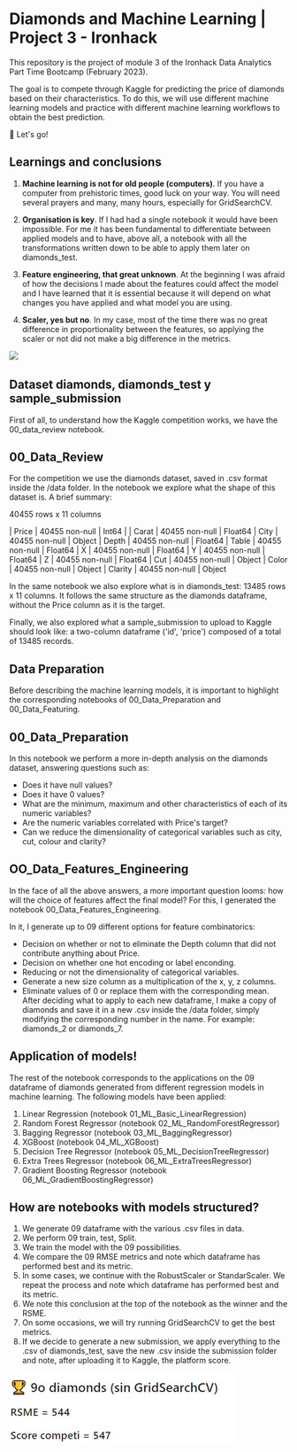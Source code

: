 
# Diamonds and Machine Learning | Project 3 - Ironhack

This repository is the project of module 3 of the Ironhack Data Analytics Part Time Bootcamp (February 2023).

The goal is to compete through Kaggle for predicting the price of diamonds based on their characteristics. To do this, we will use different machine learning models and practice with different machine learning workflows to obtain the best prediction. 

🚀 Let's go!

## Learnings and conclusions

1. **Machine learning is not for old people (computers)**. If you have a computer from prehistoric times, good luck on your way. You will need several prayers and many, many hours, especially for GridSearchCV. 

2.	**Organisation is key**. If I had had a single notebook it would have been impossible. For me it has been fundamental to differentiate between applied models and to have, above all, a notebook with all the transformations written down to be able to apply them later on diamonds_test. 

3.	**Feature engineering, that great unknown**. At the beginning I was afraid of how the decisions I made about the features could affect the model and I have learned that it is essential because it will depend on what changes you have applied and what model you are using. 

4.	**Scaler, yes but no**. In my case, most of the time there was no great difference in proportionality between the features, so applying the scaler or not did not make a big difference in the metrics.

![](https://github.com/TeresaCardenosa/ihdatamadpt0923projectm3/blob/main/giphy.gif)

## Dataset diamonds, diamonds_test y sample_submission 

First of all, to understand how the Kaggle competition works, we have the 00_data_review notebook. 

## 00_Data_Review

For the competition we use the diamonds dataset, saved in .csv format inside the /data folder. In the notebook we explore what the shape of this dataset is. A brief summary:

40455 rows x 11 columns
 
| Price	| 40455 non-null |	Int64 |
| Carat	| 40455 non-null |	Float64
| City	| 40455 non-null |	Object
| Depth	| 40455 non-null |	Float64
| Table	| 40455 non-null |	Float64
| X	    | 40455 non-null |	Float64
| Y	    | 40455 non-null |	Float64
| Z	    | 40455 non-null |	Float64
| Cut	| 40455 non-null |	Object
| Color	| 40455 non-null |	Object
| Clarity | 40455 non-null | Object

In the same notebook we also explore what is in diamonds_test: 13485 rows x 11 columns. It follows the same structure as the diamonds dataframe, without the Price column as it is the target. 

Finally, we also explored what a sample_submission to upload to Kaggle should look like: a two-column dataframe ('id', 'price') composed of a total of 13485 records.
## Data Preparation

Before describing the machine learning models, it is important to highlight the corresponding notebooks of 00_Data_Preparation and 00_Data_Featuring. 

## 00_Data_Preparation

In this notebook we perform a more in-depth analysis on the diamonds dataset, answering questions such as: 

- Does it have null values?
- Does it have 0 values? 
- What are the minimum, maximum and other characteristics of each of its numeric variables? 
- Are the numeric variables correlated with Price's target? 
- Can we reduce the dimensionality of categorical variables such as city, cut, colour and clarity?

## OO_Data_Features_Engineering

In the face of all the above answers, a more important question looms: how will the choice of features affect the final model? For this, I generated the notebook 00_Data_Features_Engineering. 

In it, I generate up to 09 different options for feature combinatorics: 

- Decision on whether or not to eliminate the Depth column that did not contribute anything about Price. 
- Decision on whether one hot encoding or label enconding. 
- Reducing or not the dimensionality of categorical variables. 
- Generate a new size column as a multiplication of the x, y, z columns. 
- Eliminate values of 0 or replace them with the corresponding mean. 
After deciding what to apply to each new dataframe, I make a copy of diamonds and save it in a new .csv inside the /data folder, simply modifying the corresponding number in the name. For example: diamonds_2 or diamonds_7.


## Application of models!

The rest of the notebook corresponds to the applications on the 09 dataframe of diamonds generated from different regression models in machine learning. The following models have been applied: 

1. Linear Regression (notebook 01_ML_Basic_LinearRegression) 
2. Random Forest Regressor (notebook 02_ML_RandomForestRegressor) 
3. Bagging Regressor (notebook 03_ML_BaggingRegressor) 
4. XGBoost (notebook 04_ML_XGBoost) 
5. Decision Tree Regressor (notebook 05_ML_DecisionTreeRegressor) 
6. Extra Trees Regressor (notebook 06_ML_ExtraTreesRegressor)
7. Gradient Boosting Regressor (notebook 06_ML_GradientBoostingRegressor) 

## How are notebooks with models structured? 

1. We generate 09 dataframe with the various .csv files in data.
2. We perform 09 train, test, Split. 
3.	We train the model with the 09 possibilities. 
4.	We compare the 09 RMSE metrics and note which dataframe has performed best and its metric. 
5.	In some cases, we continue with the RobustScaler or StandarScaler. We repeat the process and note which dataframe has performed best and its metric. 
6.	We note this conclusion at the top of the notebook as the winner and the RSME.
7.	On some occasions, we will try running GridSearchCV to get the best metrics.  
8.	If we decide to generate a new submission, we apply everything to the .csv of diamonds_test, save the new .csv inside the submission folder and note, after uploading it to Kaggle, the platform score.

![](https://github.com/TeresaCardenosa/ihdatamadpt0923projectm3/blob/main/ejemplo.JPG)

